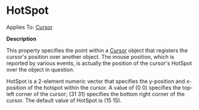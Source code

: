 




<h1 class="heading"><span class="name">HotSpot</span></h1>

Applies To: [Cursor](../a-z/cursor.md)


**Description**


This property specifies the point within a [Cursor](../a-z/cursor.md) object that registers the cursor's position over another object. The mouse position, which is reported by various events, is actually the position of the cursor's HotSpot over the object in question.


HotSpot is a 2-element numeric vector that specifies the y-position and x-position of the hotspot within the cursor. A value of (0 0) specifies the top-left corner of the cursor; (31 31) specifies the bottom right corner of the cursor. The default value of HotSpot is (15 15).



